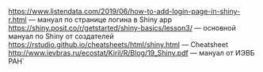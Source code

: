 https://www.listendata.com/2019/06/how-to-add-login-page-in-shiny-r.html — мануал по странице логина в Shiny app
https://shiny.posit.co/r/getstarted/shiny-basics/lesson3/ — основной мануал по Shiny от создателей
https://rstudio.github.io/cheatsheets/html/shiny.html — Cheatsheet
http://www.ievbras.ru/ecostat/Kiril/R/Blog/19_Shiny.pdf — мануал от ИЭВБ РАН`